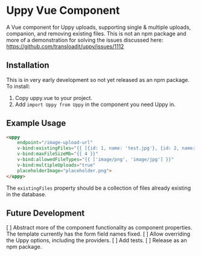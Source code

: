 # Uppy Vue Component
A Vue component for Uppy uploads, supporting single & multiple uploads, companion, and removing 
existing files. This is not an npm package and more of a demonstration for solving the issues discussed here: https://github.com/transloadit/uppy/issues/1112


## Installation
This is in very early development so not yet released as an npm package. To install:

1. Copy uppy.vue to your project.
2. Add `import Uppy from Uppy` in the component you need Uppy in.


## Example Usage
``` html
<uppy
	endpoint="/image-upload-url"
	v-bind:existingFiles="{{ [{id: 1, name: 'test.jpg'}, {id: 2, name: 'test.png'}] }}"
	v-bind:maxFileSizeMb="{{ 4 }}"
	v-bind:allowedFileTypes="{{ ['image/png', 'image/jpg'] }}"
	v-bind:multipleUploads="true"
	placeholderImage="placeholder.png">
</uppy>
```

The `existingFiles` property should be a collection of files already existing in the database.


## Future Development
[ ] Abstract more of the component functionality as component properties. The template currently has the form field names fixed.
[ ] Allow overriding the Uppy options, including the providers.
[ ] Add tests.
[ ] Release as an npm package.

